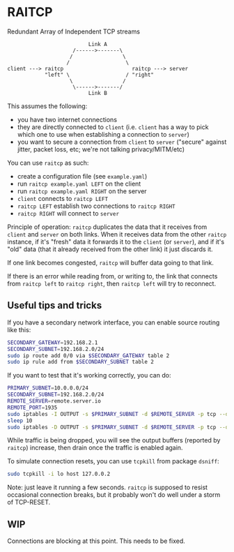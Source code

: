 # RAITCP

Redundant Array of Independent TCP streams


```
                          Link A
                     /------>-------\
                    /                \
                   /                  \
client ---> raitcp                      raitcp ---> server
            "left" \                  / "right"
                    \                /
                     \------>-------/
                          Link B
```

This assumes the following:

- you have two internet connections
- they are directly connected to `client`
  (i.e. `client` has a way to pick which one to use
  when establishing a connection to `server`)
- you want to secure a connection from `client` to `server`
  ("secure" against jitter, packet loss, etc; we're not
  talking privacy/MITM/etc)

You can use `raitcp` as such:

- create a configuration file (see `example.yaml`)
- run `raitcp example.yaml LEFT` on the client
- run `raitcp example.yaml RIGHT` on the server
- `client` connects to `raitcp LEFT`
- `raitcp LEFT` establish two connections to `raitcp RIGHT`
- `raitcp RIGHT` will connect to `server`

Principle of operation: `raitcp` duplicates the data that
it receives from `client` and `server` on both links.
When it receives data from the other `raitcp` instance,
if it's "fresh" data it forwards it to the `client` (or
`server`), and if it's "old" data (that it already received
from the other link) it just discards it.

If one link becomes congested, `raitcp` will buffer data going
to that link.

If there is an error while reading from, or writing to, the
link that connects from `raitcp left` to `raitcp right`,
then `raitcp left` will try to reconnect.

## Useful tips and tricks

If you have a secondary network interface, you can enable source
routing like this:

```bash
SECONDARY_GATEWAY=192.168.2.1
SECONDARY_SUBNET=192.168.2.0/24
sudo ip route add 0/0 via $SECONDARY_GATEWAY table 2
sudo ip rule add from $SECONDARY_SUBNET table 2
```

If you want to test that it's working correctly, you can do:
```bash
PRIMARY_SUBNET=10.0.0.0/24
SECONDARY_SUBNET=192.168.2.0/24
REMOTE_SERVER=remote.server.io
REMOTE_PORT=1935
sudo iptables -I OUTPUT -s $PRIMARY_SUBNET -d $REMOTE_SERVER -p tcp --dport $REMOTE_PORT -j DROP
sleep 10
sudo iptables -D OUTPUT -s $PRIMARY_SUBNET -d $REMOTE_SERVER -p tcp --dport $REMOTE_PORT -j DROP
```

While traffic is being dropped, you will see the output buffers
(reported by `raitcp`) increase, then drain once the traffic is
enabled again.

To simulate connection resets, you can use `tcpkill` from package `dsniff`:

```bash
sudo tcpkill -i lo host 127.0.0.2
```

Note: just leave it running a few seconds. `raitcp` is supposed to resist
occasional connection breaks, but it probably won't do well under a storm
of TCP-RESET.

## WIP

Connections are blocking at this point. This needs to be fixed.
